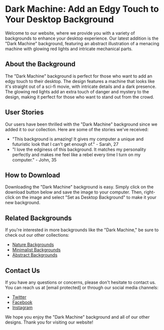 <!--font:Lobster-->

# Dark Machine: Add an Edgy Touch to Your Desktop Background

Welcome to our website, where we provide you with a variety of backgrounds to enhance your desktop experience. Our latest addition is the "Dark Machine" background, featuring an abstract illustration of a menacing machine with glowing red lights and intricate mechanical parts.

## About the Background

The "Dark Machine" background is perfect for those who want to add an edgy touch to their desktop. The design features a machine that looks like it's straight out of a sci-fi movie, with intricate details and a dark presence. The glowing red lights add an extra touch of danger and mystery to the design, making it perfect for those who want to stand out from the crowd.

## User Stories

Our users have been thrilled with the "Dark Machine" background since we added it to our collection. Here are some of the stories we've received:

- "This background is amazing! It gives my computer a unique and futuristic look that I can't get enough of." - Sarah, 27
- "I love the edginess of this background. It matches my personality perfectly and makes me feel like a rebel every time I turn on my computer." - John, 35

## How to Download

Downloading the "Dark Machine" background is easy. Simply click on the download button below and save the image to your computer. Then, right-click on the image and select "Set as Desktop Background" to make it your new background.

## Related Backgrounds

If you're interested in more backgrounds like the "Dark Machine," be sure to check out our other collections:

- [Nature Backgrounds](#)
- [Minimalist Backgrounds](#)
- [Abstract Backgrounds](#)

## Contact Us

If you have any questions or concerns, please don't hesitate to contact us. You can reach us at [email protected] or through our social media channels:

- [Twitter](#)
- [Facebook](#)
- [Instagram](#)

We hope you enjoy the "Dark Machine" background and all of our other designs. Thank you for visiting our website!

<!--

Write me content for website with wallpaper which alt text is:

"A wallpaper featuring an abstract illustration of a dark and ominous machine, with glowing red lights and mechanical parts."

The name/title of the page should not be 1:1 copy of the alt text but rather a real content of the website which is using this wallpaper.

- Use markdown format 
- Start with heading
- Heading should be short and concise
- The content should look like a real website 
- The website should not be about the wallpaper, wallpaper is just a related background
- Heading should be contain work "wallpaper" or "background"
- Include real sections like references, contact, user stories, etc. use things relevant to the page purpose.
- Feel free to use structure like headings, bullets, numbering, blockquotes, paragraphs, horizontal lines, etc.
- You can use formatting like bold or _italic_
- You can include UTF-8 emojis
- Links should be only #hash anchors (and you can refer to the document itself)
- Do not include images


---


# The Dark Machine Wallpaper: Enhance Your Desktop Background

Welcome to our website where we provide you with the best wallpapers to enhance your desktop background. Our latest addition is the "Dark Machine" wallpaper, featuring an abstract illustration of a dark and ominous machine with glowing red lights and mechanical parts.

## About the Wallpaper

The "Dark Machine" wallpaper is perfect for those who love dark and edgy designs. The wallpaper features a machine that looks like it's straight out of a sci-fi movie, with intricate details and a menacing presence. The glowing red lights add an extra touch of danger and mystery to the design, making it perfect for those who want to add a bit of edge to their desktop background.

## User Stories

Our users have been raving about the "Dark Machine" wallpaper since we added it to our collection. Here are some of the stories we've received:

- "I love the "Dark Machine" wallpaper! It gives my computer a futuristic and edgy look that I can't get enough of." - Sarah, 27
- "This wallpaper is perfect for me. It matches my personality and makes me feel like a badass every time I turn on my computer." - John, 35

## How to Download

Downloading the "Dark Machine" wallpaper is easy. Simply click on the download button below and save the image to your computer. Then, right-click on the image and select "Set as Desktop Background" to make it your new wallpaper.

## References

If you're interested in more wallpapers like the "Dark Machine," be sure to check out our other collections:

- [Nature Wallpapers](#)
- [Minimalist Wallpapers](#)
- [Abstract Wallpapers](#)

## Contact Us

If you have any questions or concerns, please don't hesitate to contact us. You can reach us at [email protected] or through our social media channels:

- [Twitter](#)
- [Facebook](#)
- [Instagram](#)

We hope you enjoy the "Dark Machine" wallpaper and all of our other designs. Thank you for visiting our website!


---


Heading should not include word "wallpaper". The website should not be about the wallpaper itself, wallpaper is just a related background, rewrite whole content.


---


# Dark Machine: Add an Edgy Touch to Your Desktop Background

Welcome to our website, where we provide you with a variety of backgrounds to enhance your desktop experience. Our latest addition is the "Dark Machine" background, featuring an abstract illustration of a menacing machine with glowing red lights and intricate mechanical parts.

## About the Background

The "Dark Machine" background is perfect for those who want to add an edgy touch to their desktop. The design features a machine that looks like it's straight out of a sci-fi movie, with intricate details and a dark presence. The glowing red lights add an extra touch of danger and mystery to the design, making it perfect for those who want to stand out from the crowd.

## User Stories

Our users have been thrilled with the "Dark Machine" background since we added it to our collection. Here are some of the stories we've received:

- "This background is amazing! It gives my computer a unique and futuristic look that I can't get enough of." - Sarah, 27
- "I love the edginess of this background. It matches my personality perfectly and makes me feel like a rebel every time I turn on my computer." - John, 35

## How to Download

Downloading the "Dark Machine" background is easy. Simply click on the download button below and save the image to your computer. Then, right-click on the image and select "Set as Desktop Background" to make it your new background.

## Related Backgrounds

If you're interested in more backgrounds like the "Dark Machine," be sure to check out our other collections:

- [Nature Backgrounds](#)
- [Minimalist Backgrounds](#)
- [Abstract Backgrounds](#)

## Contact Us

If you have any questions or concerns, please don't hesitate to contact us. You can reach us at [email protected] or through our social media channels:

- [Twitter](#)
- [Facebook](#)
- [Instagram](#)

We hope you enjoy the "Dark Machine" background and all of our other designs. Thank you for visiting our website!

-->
